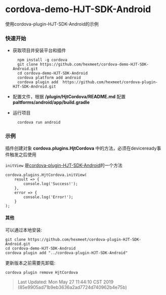 
# cordova-demo-HJT-SDK-Android
使用cordova-plugin-HJT-SDK-Android的示例

### 快速开始
- 获取项目并安装平台和插件

        npm install -g cordova
        git clone https://github.com/hexmeet/cordova-demo-HJT-SDK-Android.git
        cd cordova-demo-HJT-SDK-Android
        cordova platform add android
        cordova plugin add  https://github.com/hexmeet/cordova-plugin-HJT-SDK-Android.git
- 配置文件，根据 **/plugin/HjtCordova/README.md** 配置 **paltforms/android/app/build.gradle**
- 运行项目

        cordova run android

### 示例
插件创建对象 **cordova.plugins.HjtCordova** 中的方法，必须在deviceready事件触发之后使用

 `initView` 是[cordova-plugin-HJT-SDK-Android](https://github.com/hexmeet/cordova-plugin-HJT-SDK-Android)的一个方法

    cordova.plugins.HjtCordova.initView(
        result => {
            console.log('Success!');
        },
        error => {
            console.log('Error!');
        }
    );


#### 其他
可以通过本地安装:

    git clone https://github.com/hexmeet/cordova-plugin-HJT-SDK-Android.git
    cd cordova-demo-HJT-SDK-Android
    cordova plugin add "../cordova-plugin-HJT-SDK-Android"
更新版本之前需要先卸载:

    cordova plugin remove HjtCordova
    
> Last Updated: Mon May 27 11:44:10 CST 2019 (85e9905ad71b9eb3636a2ad7724d740962b4e75b)
